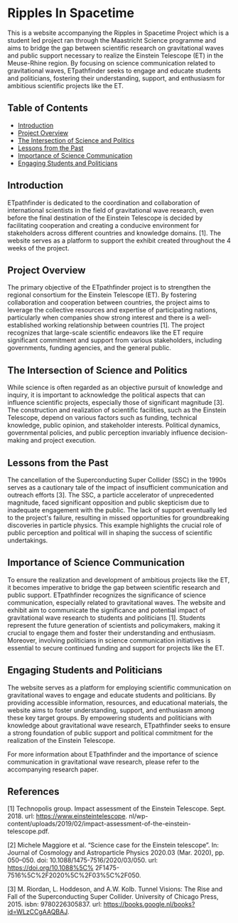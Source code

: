 # Ripples In Spacetime

This is a website accompanying the Ripples in Spacetime Project which is a student led project ran through the Maastricht Science programme and aims to bridge the gap between scientific research on gravitational waves and public support necessary to realize the Einstein Telescope (ET) in the Meuse-Rhine region. By focusing on science communication related to gravitational waves, ETpathfinder seeks to engage and educate students and politicians, fostering their understanding, support, and enthusiasm for ambitious scientific projects like the ET.

## Table of Contents

- [Introduction](#introduction)
- [Project Overview](#project-overview)
- [The Intersection of Science and Politics](#the-intersection-of-science-and-politics)
- [Lessons from the Past](#lessons-from-the-past)
- [Importance of Science Communication](#importance-of-science-communication)
- [Engaging Students and Politicians](#engaging-students-and-politicians)

## Introduction

ETpathfinder is dedicated to the coordination and collaboration of international scientists in the field of gravitational wave research, even before the final destination of the Einstein Telescope is decided by facilitating cooperation and creating a conducive environment for stakeholders across different countries and knowledge domains.
[1]. The website serves as a platform to support the exhibit created throughout the 4 weeks of the project. 
## Project Overview

The primary objective of the ETpathfinder project is to strengthen the regional consortium for the Einstein Telescope (ET). By fostering collaboration and cooperation between countries, the project aims to leverage the collective resources and expertise of participating nations, particularly when companies show strong interest and there is a well-established working relationship between countries [1]. The project recognizes that large-scale scientific endeavors like the ET require significant commitment and support from various stakeholders, including governments, funding agencies, and the general public.

## The Intersection of Science and Politics

While science is often regarded as an objective pursuit of knowledge and inquiry, it is important to acknowledge the political aspects that can influence scientific projects, especially those of significant magnitude [3]. The construction and realization of scientific facilities, such as the Einstein Telescope, depend on various factors such as funding, technical knowledge, public opinion, and stakeholder interests. Political dynamics, governmental policies, and public perception invariably influence decision-making and project execution.

## Lessons from the Past

The cancellation of the Superconducting Super Collider (SSC) in the 1990s serves as a cautionary tale of the impact of insufficient communication and outreach efforts [3]. The SSC, a particle accelerator of unprecedented magnitude, faced significant opposition and public skepticism due to inadequate engagement with the public. The lack of support eventually led to the project's failure, resulting in missed opportunities for groundbreaking discoveries in particle physics. This example highlights the crucial role of public perception and political will in shaping the success of scientific undertakings.

## Importance of Science Communication

To ensure the realization and development of ambitious projects like the ET, it becomes imperative to bridge the gap between scientific research and public support. ETpathfinder recognizes the significance of science communication, especially related to gravitational waves. The website and exhibit aim to communicate the significance and potential impact of gravitational wave research to students and politicians [1]. Students represent the future generation of scientists and policymakers, making it crucial to engage them and foster their understanding and enthusiasm. Moreover, involving politicians in science communication initiatives is essential to secure continued funding and support for projects like the ET.

## Engaging Students and Politicians

The website serves as a platform for employing scientific communication on gravitational waves to engage and educate students and politicians. By providing accessible information, resources, and educational materials, the website aims to foster understanding, support, and enthusiasm among these key target groups. By empowering students and politicians with knowledge about gravitational wave research, ETpathfinder seeks to ensure a strong foundation of public support and political commitment for the realization of the Einstein Telescope.

For more information about ETpathfinder and the importance of science communication in gravitational wave research, please refer to the accompanying research paper.

## References

[1] Technopolis group. Impact assessment of the Einstein Telescope. Sept. 2018. url: https://www.einsteintelescope.
nl/wp-content/uploads/2019/02/impact-assessment-of-the-einstein-telescope.pdf.


[2] Michele Maggiore et al. “Science case for the Einstein telescope”. In: Journal of Cosmology and Astroparticle Physics
2020.03 (Mar. 2020), pp. 050–050. doi: 10.1088/1475-7516/2020/03/050. url: https://doi.org/10.1088%5C%
2F1475-7516%5C%2F2020%5C%2F03%5C%2F050.


[3] M. Riordan, L. Hoddeson, and A.W. Kolb. Tunnel Visions: The Rise and Fall of the Superconducting Super Collider.
University of Chicago Press, 2015. isbn: 9780226305837. url: https://books.google.nl/books?id=WLzCCgAAQBAJ.

